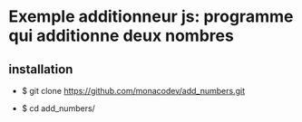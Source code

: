 # Exemple additionneur js: programme qui additionne deux nombres 


## installation 

   * $ git clone https://github.com/monacodev/add_numbers.git 

   * $ cd add_numbers/
